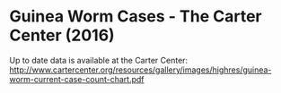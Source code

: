 # Guinea Worm Cases - The Carter Center (2016)

Up to date data is available at the Carter Center:
http://www.cartercenter.org/resources/gallery/images/highres/guinea-worm-current-case-count-chart.pdf
